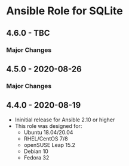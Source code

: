 # Ansible Role for SQLite

## 4.6.0 - TBC

### Major Changes

## 4.5.0 - 2020-08-26

### Major Changes

## 4.4.0 - 2020-08-19

  - Ininitial release for Ansible 2.10 or higher
  - This role was designed for:
      - Ubuntu 18.04/20.04
      - RHEL/CentOS 7/8
      - openSUSE Leap 15.2
      - Debian 10
      - Fedora 32

